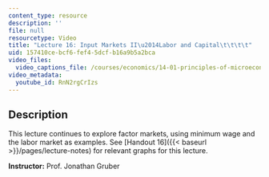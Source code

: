 ```yaml
---
content_type: resource
description: ''
file: null
resourcetype: Video
title: "Lecture 16: Input Markets II\u2014Labor and Capital\t\t\t\t"
uid: 157410ce-bcf6-fef4-5dcf-b16a9b5a2bca
video_files:
  video_captions_file: /courses/economics/14-01-principles-of-microeconomics-fall-2018/lecture-videos/lec-16-labor-and-capital/RnN2rgCrIzs.vtt
video_metadata:
  youtube_id: RnN2rgCrIzs
---
```


Description
-----------

This lecture continues to explore factor markets, using minimum wage and the labor market as examples. See [Handout 16]({{< baseurl >}}/pages/lecture-notes) for relevant graphs for this lecture.  

**Instructor:** Prof. Jonathan Gruber